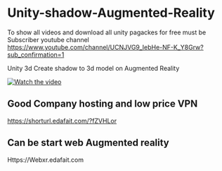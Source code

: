 # Unity-shadow-Augmented-Reality

To show all videos and download  all unity pagackes for free must be Subscriber youtube channel 
https://www.youtube.com/channel/UCNJVG9_IebHe-NF-K_Y8Grw?sub_confirmation=1

Unity 3d Create shadow to 3d model on  Augmented Reality 


[![Watch the video](https://img.youtube.com/vi/oj6xAfuao6w/0.jpg)](https://youtu.be/oj6xAfuao6w)


## Good Company hosting and low price VPN 
https://shorturl.edafait.com/?fZVHLor

## Can be start web Augmented reality

Https://Webxr.edafait.com
